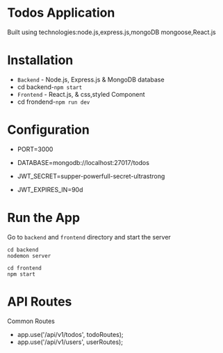# Todos Application

Built using technologies:node.js,express.js,mongoDB mongoose,React.js

<!-- ahead of main parts -->

# Installation

- `Backend` - Node.js, Express.js & MongoDB database
- cd backend-`npm start`
- `Frontend` - React.js, & css,styled Component
- cd frondend-`npm run dev`

<!-- environment-->

# Configuration

- PORT=3000
- DATABASE=mongodb://localhost:27017/todos

- JWT_SECRET=supper-powerfull-secret-ultrastrong
- JWT_EXPIRES_IN=90d

# Run the App

Go to `backend` and `frontend` directory and start the server

```
cd backend
nodemon server
```

```
cd frontend
npm start
```

# API Routes

Common Routes

- app.use('/api/v1/todos', todoRoutes);
- app.use('/api/v1/users', userRoutes);
